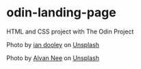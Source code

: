 # odin-landing-page
HTML and CSS project with The Odin Project

Photo by [ian dooley](https://unsplash.com/@sadswim?utm_content=creditCopyText&utm_medium=referral&utm_source=unsplash) on [Unsplash](https://unsplash.com/photos/nature-photography-of-green-trees-sPe9b_zid3A?utm_content=creditCopyText&utm_medium=referral&utm_source=unsplash) 

Photo by [Alvan Nee](https://unsplash.com/@alvannee?utm_content=creditCopyText&utm_medium=referral&utm_source=unsplash) on [Unsplash](https://unsplash.com/photos/interior-photography-of-opened-window-iW8WH1Z5bFA?utm_content=creditCopyText&utm_medium=referral&utm_source=unsplash)